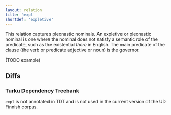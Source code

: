 ```yaml
---
layout: relation
title: 'expl'
shortdef: 'expletive'
---
```


This relation captures pleonastic nominals. An expletive or pleonastic
nominal is one where the nominal does not satisfy a semantic role of
the predicate, such as the existential *there* in English. The main
predicate of the clause (the verb or predicate adjective or noun) is
the governor.

(TODO example)

## Diffs

### Turku Dependency Treebank

`expl` is not annotated in TDT and is not used in the current version of the UD Finnish corpus.
<!-- Interlanguage links updated Út zář 29 18:41:21 CEST 2020 -->
